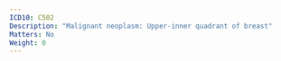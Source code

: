 ```yaml
---
ICD10: C502
Description: "Malignant neoplasm: Upper-inner quadrant of breast"
Matters: No
Weight: 0
---
```


